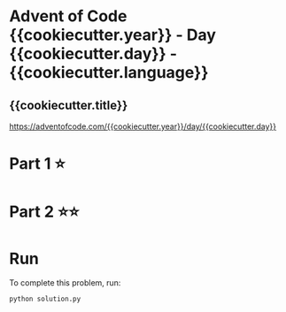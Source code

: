 # Advent of Code {{cookiecutter.year}} - Day {{cookiecutter.day}} - {{cookiecutter.language}}
## {{cookiecutter.title}}
https://adventofcode.com/{{cookiecutter.year}}/day/{{cookiecutter.day}}
# Part 1 ⭐️
# Part 2 ⭐️⭐️
# Run
To complete this problem, run:
```
python solution.py
```
